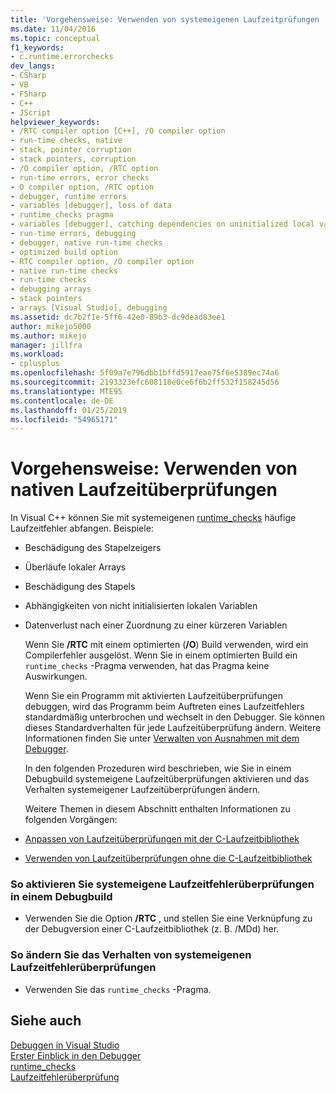 ```yaml
---
title: 'Vorgehensweise: Verwenden von systemeigenen Laufzeitprüfungen | Microsoft-Dokumentation'
ms.date: 11/04/2016
ms.topic: conceptual
f1_keywords:
- c.runtime.errorchecks
dev_langs:
- CSharp
- VB
- FSharp
- C++
- JScript
helpviewer_keywords:
- /RTC compiler option [C++], /O compiler option
- run-time checks, native
- stack, pointer corruption
- stack pointers, corruption
- /O compiler option, /RTC option
- run-time errors, error checks
- O compiler option, /RTC option
- debugger, runtime errors
- variables [debugger], loss of data
- runtime_checks pragma
- variables [debugger], catching dependencies on uninitialized local variables
- run-time errors, debugging
- debugger, native run-time checks
- optimized build option
- RTC compiler option, /O compiler option
- native run-time checks
- run-time checks
- debugging arrays
- stack pointers
- arrays [Visual Studio], debugging
ms.assetid: dc7b2f1e-5ff6-42e0-89b3-dc9dead83ee1
author: mikejo5000
ms.author: mikejo
manager: jillfra
ms.workload:
- cplusplus
ms.openlocfilehash: 5f09a7e796dbb1bffd5917eae75f6e5389ec74a6
ms.sourcegitcommit: 2193323efc608118e0ce6f6b2ff532f158245d56
ms.translationtype: MTE95
ms.contentlocale: de-DE
ms.lasthandoff: 01/25/2019
ms.locfileid: "54965171"
---
```

# <a name="how-to-use-native-run-time-checks"></a>Vorgehensweise: Verwenden von nativen Laufzeitüberprüfungen
In Visual C++ können Sie mit systemeigenen [runtime_checks](/cpp/preprocessor/runtime-checks) häufige Laufzeitfehler abfangen. Beispiele:  
  
- Beschädigung des Stapelzeigers  
  
- Überläufe lokaler Arrays  
  
- Beschädigung des Stapels  
  
- Abhängigkeiten von nicht initialisierten lokalen Variablen  
  
- Datenverlust nach einer Zuordnung zu einer kürzeren Variablen  
  
  Wenn Sie **/RTC** mit einem optimierten (**/O**) Build verwenden, wird ein Compilerfehler ausgelöst. Wenn Sie in einem optimierten Build ein `runtime_checks` -Pragma verwenden, hat das Pragma keine Auswirkungen.  
  
  Wenn Sie ein Programm mit aktivierten Laufzeitüberprüfungen debuggen, wird das Programm beim Auftreten eines Laufzeitfehlers standardmäßig unterbrochen und wechselt in den Debugger. Sie können dieses Standardverhalten für jede Laufzeitüberprüfung ändern. Weitere Informationen finden Sie unter [Verwalten von Ausnahmen mit dem Debugger](../debugger/managing-exceptions-with-the-debugger.md).  
  
  In den folgenden Prozeduren wird beschrieben, wie Sie in einem Debugbuild systemeigene Laufzeitüberprüfungen aktivieren und das Verhalten systemeigener Laufzeitüberprüfungen ändern.  
  
  Weitere Themen in diesem Abschnitt enthalten Informationen zu folgenden Vorgängen:  
  
- [Anpassen von Laufzeitüberprüfungen mit der C-Laufzeitbibliothek](../debugger/native-run-time-checks-customization.md)  
  
- [Verwenden von Laufzeitüberprüfungen ohne die C-Laufzeitbibliothek](../debugger/using-run-time-checks-without-the-c-run-time-library.md)  
  
### <a name="to-enable-native-run-time-checks-in-a-debug-build"></a>So aktivieren Sie systemeigene Laufzeitfehlerüberprüfungen in einem Debugbuild  
  
-   Verwenden Sie die Option **/RTC** , und stellen Sie eine Verknüpfung zu der Debugversion einer C-Laufzeitbibliothek (z. B. /MDd) her.  
  
### <a name="to-modify-native-run-time-check-behavior"></a>So ändern Sie das Verhalten von systemeigenen Laufzeitfehlerüberprüfungen  
  
-   Verwenden Sie das `runtime_checks` -Pragma.  
  
## <a name="see-also"></a>Siehe auch  
 [Debuggen in Visual Studio](../debugger/index.md)  
 [Erster Einblick in den Debugger](../debugger/debugger-feature-tour.md)   
 [runtime_checks](/cpp/preprocessor/runtime-checks)   
 [Laufzeitfehlerüberprüfung](/cpp/c-runtime-library/run-time-error-checking)